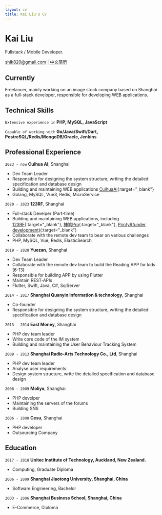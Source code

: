 ```yaml
---
layout: cv
title: Kai Liu's CV
---
```

# Kai Liu
Fullstack / Mobile Developer.

<div id="webaddress">
<a href="mailto:shlk820@gmail.com">shlk820@gmail.com</a>
| <a href="https://shlk20.github.io/cv/index-CN">中文简历</a>
</div>


## Currently

Freelancer, mainly working on an image stock company based on Shanghai as a full-stack developer, responsible for developing WEB applications.

## Technical Skills

`Extensive experience in`
__PHP, MySQL, JavaScript__

`Capable of working with`
__Go/Java/Swift/Dart, PostreSQL/Redis/MongoDB/Oracle, Jenkins__


## Professional Experience

`2023 - now`
__Cuihua AI__, Shanghai
- Dev Team Leader
- Responsible for designing the system structure, writing the detailed specification and database design
- Building and maintaining WEB applications [CuihuaAi](https://cuihuaai.com){:target="_blank"}
- Golang, MySQL, Vue3, Redis, MicroService

`2020 - 2023`
__123RF__, Shanghai

- Full-stack Develper (Part-time)
- Building and maintaining WEB applications, including [123RF](https://123rf.com.cn){:target="_blank"}, [神笔Pro](https://vip.shenbipro.com){:target="_blank"}, [Printy9(under development)](http://demo.printy9.com/){:target="_blank"}
- Collaborate with the remote dev team to bear on various challenges
- PHP, MySQL, Vue, Redis, ElasticSearch

`2019 - 2020`
__Yuezan__, Shanghai

- Dev Team Leader
- Collaborate with the remote dev team to build the Reading APP for kids (6-13)
- Responsible for building APP by using Flutter
- Maintain REST-APIs
- Flutter, Swift, Java, C#, SqlServer

`2014 - 2017`
__Shanghai Quanyin Information & technology__, Shanghai

- Co-founder
- Responsible for designing the system structure, writing the detailed specification and database design

`2013 - 2014`
__East Money__, Shanghai

- PHP dev team leader
- Write core code of the IM system
- Building and maintaining the User Behaviour Tracking System

`2009 - 2013`
__Shanghai Radio-Arts Technology Co., Ltd__, Shanghai

- PHP dev team leader
- Analyse user requirements
- Design system structure, write the detailed specification and database design

`2008 - 2009`
__Moliyo__, Shanghai

- PHP develper
- Maintaining the servers of the forums
- Building SNS

`2006 - 2008`
__Cesu__, Shanghai

- PHP developer
- Outsourcing Company


## Education

`2017 - 2018`
__Unitec Institute of Technology, Auckland, New Zealand.__

- Computing, Graduate Diploma

`2006 - 2009`
__Shanghai Jiaotong University, Shanghai, China__

- Software Engineering, Bachelor

`2003 - 2006`
__Shanghai Business School, Shanghai, China__

- E-Commerce, Diploma


<!-- ### Footer

Last updated: May 2022 -->


